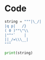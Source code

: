 # Code
```python
string = """|\_/|
|q p|   /}
( 0 )""\"\\
|"^"`    |
||_/=\\\__|
"""

print(string)
```
